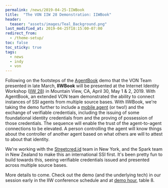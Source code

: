 ```yaml
---
permalink: /news/2019-04-25-IIWBook
title:  "The VON IIW 28 Demonstration: IIWBook"
header:
  teaser: "assets/images/Teal_Background.png"
last_modified_at: 2019-04-25T18:15:00-07:00
redirect_from:
  - /theme-setup/
toc: false
toc_sticky: true
tags:
  - news
  - indy
  - von
---
```


Following on the footsteps of the [AgentBook](/news/2019-03-28-Global-Connection) demo that the VON Team presented in late March, **IIWBook** will be presented at the Internet Identity Workshop ([IIW 28](https://www.eventbrite.com/e/internet-identity-workshop-iiwxxviii-28-2019a-tickets-53106507995)) in Mountain View, CA, April 30, May 1 & 2, 2019. With AgentBook, an extended VON team demonstrated the ability to connect instances of SSI agents from multiple source bases. With IIWBook, we're taking the demo further to include a [mobile agent](/news/2019-04-03-Mobile-Agent) (or two!) and the exchange of verifiable credentials, including the issuing of some foundational identity credentials from and the proving of possession of those credentials. The sequence will enable the trust of the agent-to-agent connections to be elevated. A person controlling the agent will know things about the controller of another agent based on what others are will to attest to about that identity.

We're working with the [Streetcred.id](https://streetcred.id) team in New York, and the Spark team in New Zealand to make this an international SSI first. It's been pretty fun to build towards this, seeing verifiable credentials issued and presented across multiple source bases.

More details to come. Check out the demo (and the underlying tech) in our session early in the IIW conference schedule and at [demo hour](https://iiw.idcommons.net/IIW_28_Demo_Hour), table 8.